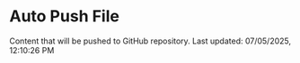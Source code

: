 # Auto Push File

Content that will be pushed to GitHub repository.
Last updated: 07/05/2025, 12:10:26 PM